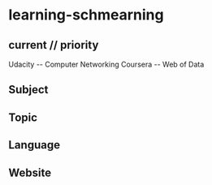 # learning-schmearning

## current // priority
Udacity -- Computer Networking
Coursera -- Web of Data

## Subject

## Topic

## Language

## Website